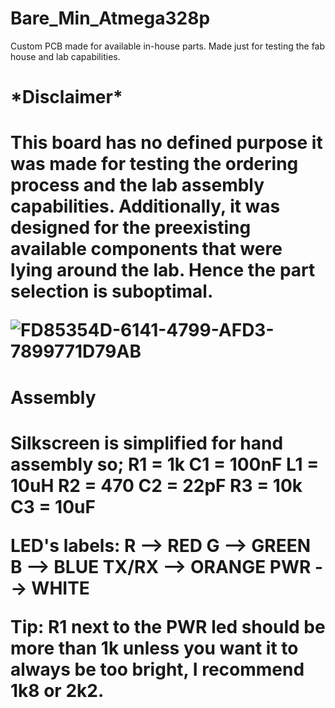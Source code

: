 # Bare_Min_Atmega328p
Custom PCB made for available in-house parts. Made just for testing the fab house and lab capabilities.

<h1>*Disclaimer*<h1>
<body>

This board has no defined purpose it was made for testing the ordering process and the lab assembly capabilities. 
Additionally, it was designed for the preexisting available components that were lying around the lab. Hence the part selection is suboptimal.

![FD85354D-6141-4799-AFD3-7899771D79AB](https://github.com/cubeli27/Bare_Min_Atmega328p/assets/134604815/310bae56-21a8-453f-970b-b6daa55a1d49)

<h1>Assembly<h1>
Silkscreen is simplified for hand assembly so;
R1 = 1k      C1 = 100nF    L1 = 10uH
R2 = 470     C2 = 22pF 
R3 = 10k     C3 = 10uF

LED's labels:
R --> RED
G --> GREEN
B --> BLUE 
TX/RX --> ORANGE
PWR --> WHITE 

Tip: 
R1 next to the PWR led should be more than 1k unless you want it to always be too bright, I recommend 1k8 or 2k2.
